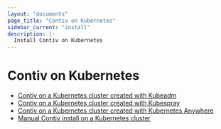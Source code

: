 ```yaml
---
layout: "documents"
page_title: "Contiv on Kubernetes"
sidebar_current: "install"
description: |-
  Install Contiv on Kubernetes
---
```



# Contiv on Kubernetes

- [Contiv on a Kubernetes cluster created with Kubeadm](/documents/install/kubeadm.html)
- [Contiv on a Kubernetes cluster created with Kubespray](/documents/install/kubespray.html)
- [Contiv on a Kubernetes cluster created with Kubernetes Anywhere](/documents/install/kubeAnywhere.html)
- [Manual Contiv install on a Kubernetes cluster](/documents/install/manualKubeSetup.html)
